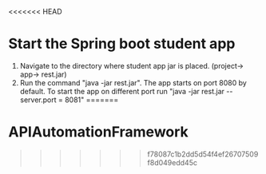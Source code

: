 <<<<<<< HEAD
# Start the Spring boot student app
1. Navigate to the directory where student app jar is placed. (project-> app-> rest.jar)
1. Run the command "java -jar rest.jar". The app starts on port 8080 by default. To start the app on different port run "java -jar rest.jar --server.port = 8081" 
=======
# APIAutomationFramework
>>>>>>> f78087c1b2dd5d54f4ef26707509f8d049edd45c
